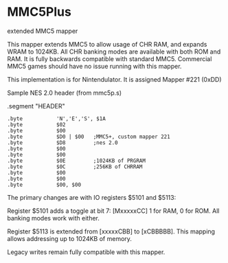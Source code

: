 MMC5Plus
========

extended MMC5 mapper

This mapper extends MMC5 to allow usage of CHR RAM, and expands WRAM to 1024KB. All CHR banking modes are available with 
both ROM and RAM. It is fully backwards compatible with standard MMC5. Commercial MMC5 games should have no issue running
with this mapper.

This implementation is for Nintendulator. It is assigned Mapper #221 (0xDD)

Sample NES 2.0 header (from mmc5p.s)

.segment  		"HEADER"

	.byte			'N','E','S', $1A
	.byte			$02
	.byte			$00
	.byte			$D0 | $00	;MMC5+, custom mapper 221
	.byte			$D8			;nes 2.0			
	.byte			$00
	.byte			$00
	.byte			$0E			;1024KB of PRGRAM
	.byte			$0C			;256KB of CHRRAM
	.byte			$00
	.byte			$00
	.byte			$00, $00
  
  
  

The primary changes are with IO registers $5101 and $5113:

Register $5101 adds a toggle at bit 7: [MxxxxxCC] 1 for RAM, 0 for ROM. All banking modes work with either.

Register $5113 is extended from [xxxxxCBB] to [xCBBBBB]. This mapping allows addressing up to 1024KB of memory.


 Legacy writes remain fully compatible with this mapper. 
